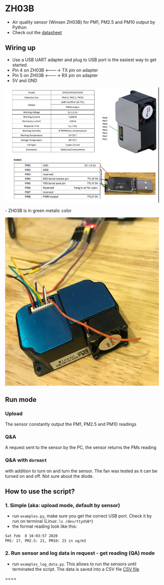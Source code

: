 # ZH03B
- Air quality sensor (Winsen ZH03B) for PM1, PM2.5 and PM10 output by Python
- Check out the [datasheet](datasheet/zh03-series-laser-dust-module-v2_0.pdf)

## Wiring up
- Use a USB UART adapter and plug to USB port is the easiest way to get started.
- Pin 4 on ZH03B <----> TX pin on adapter
- Pin 5 on ZH03B <----> RX pin on adapter
- 5V and GND
<p align="center">
  <img src="photos/zh03b_wiring.png"/>
</p>
- ZH03B is in green metalic color
<p align="center">
  <img src="photos/ZH03B_2.jpg"/>
</p>

## Run mode
### Upload
The sensor constantly output the PM1, PM2.5 and PM10 readings
### Q&A
A request sent to the sensor by the PC, the sensor returns the PMs reading
### Q&A with `dormant`
with addition to turn on and turn the sensor. The fan was tested as it can be turned on and off. Not sure about the diode.
## How to use the script?
### 1. Simple (aka: upload mode, default by sensor)
- run `examples.py`, make sure you get the correct USB port. Check it by run on terminal (Linux: `ls /dev/ttyUSB*`)
- the format reading look like this:
```
Sat Feb  8 16:03:57 2020
PM1: 17, PM2.5: 21, PM10: 23 in ug/m3
```
### 2. Run sensor and log data in request - get reading (QA) mode
- run `examples_log_data.py`. This allows to run the sensors until terminated the script. The data is saved into a CSV file
[CSV file](https://github.com/binh-bk/ZH03B/blob/master/Feb2020/zh03b_demo2.csv)

====
